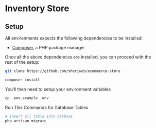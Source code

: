 # Inventory Store

## Setup

All environments expects the following dependencies to be installed:
-   [Composer](https://getcomposer.org/), a PHP package manager

Once all the above dependencies are installed, you can proceed with the rest of the setup:

```bash
git clone https://github.com/sheriweb/ecommerce-store

composer install
```

You'll then need to setup your environment variables

```bash
cp .env.example .env
```


Run This Commands for Database Tables

```bash
# insert all table into datbase 
php artisan migrate
```